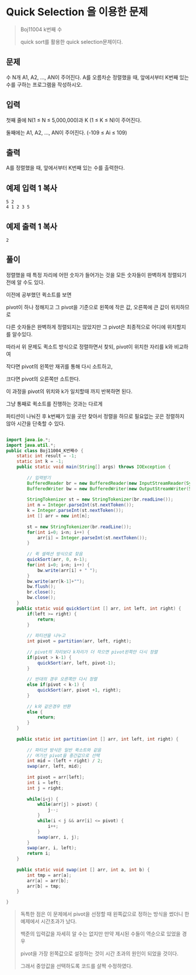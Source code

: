 # Quick Selection 을 이용한 문제

> Boj11004 k번째 수
>
> quick sort를 활용한 quick selection문제이다.



## 문제

수 N개 A1, A2, ..., AN이 주어진다. A를 오름차순 정렬했을 때, 앞에서부터 K번째 있는 수를 구하는 프로그램을 작성하시오.

## 입력

첫째 줄에 N(1 ≤ N ≤ 5,000,000)과 K (1 ≤ K ≤ N)이 주어진다.

둘째에는 A1, A2, ..., AN이 주어진다. (-109 ≤ Ai ≤ 109)

## 출력

A를 정렬했을 때, 앞에서부터 K번째 있는 수를 출력한다.

## 예제 입력 1 복사

```
5 2
4 1 2 3 5
```

## 예제 출력 1 복사

```
2
```



## 풀이

정렬했을 때 특정 자리에 어떤 숫자가 들어가는 것을 모든 숫자들이 완벽하게 정렬되기 전에 알 수도 있다.

이전에 공부했던 퀵소트를 보면 

pivot이 하나 정해지고 그 pivot을 기준으로 왼쪽에 작은 값, 오른쪽에 큰 값이 위치하므로

다른 숫자들은 완벽하게 정렬되지는 않았지만 그 pivot은 최종적으로 어디에 위치할지를 알수있다.



따라서 위 문제도 퀵소트 방식으로 정렬하면서 찾되, pivot이 위치한 자리를 k와 비교하여

작다면 pivot의 왼쪽만 재귀를 통해 다시 소트하고, 

크다면 pivot의 오른쪽만 소트한다.

이 과정을 pivot의 위치와 k가 일치할때 까지 반복하면 된다.



그냥 통째로 퀵소트를 진행하는 것과는 다르게 

파티션이 나눠진 후 k번째가 있을 곳만 찾아서 정렬을 하므로 필요없는 곳은 정렬하지 않아 시간을 단축할 수 있다.



```java

import java.io.*;
import java.util.*;
public class Boj11004_K번째수 {
	static int result = -1;
	static int k = -1;
	public static void main(String[] args) throws IOException {
		
        // 입력받기
		BufferedReader br = new BufferedReader(new InputStreamReader(System.in));
		BufferedWriter bw = new BufferedWriter(new OutputStreamWriter(System.out));
		
		StringTokenizer st = new StringTokenizer(br.readLine());
		int n = Integer.parseInt(st.nextToken());
		k = Integer.parseInt(st.nextToken());
		int [] arr = new int[n];
		
		st = new StringTokenizer(br.readLine());
		for(int i=0; i<n; i++) {
			arr[i] = Integer.parseInt(st.nextToken());
		}
        
        // 퀵 셀렉션 방식으로 찾음
		quickSort(arr, 0, n-1);
		for(int i=0; i<n; i++) {
			bw.write(arr[i] + " ");
		}
		bw.write(arr[k-1]+"");
		bw.flush();
		br.close();
		bw.close();
	}
	public static void quickSort(int [] arr, int left, int right) {
		if(left >= right) {
			return;
		}
		
        // 파티션을 나누고
		int pivot = partition(arr, left, right);
        
        // pivot의 자리보다 k자리가 더 작으면 pivot왼쪽만 다시 정렬
		if(pivot > k-1) {
			quickSort(arr, left, pivot-1);
		}
        
        // 반대의 경우 오른쪽만 다시 정렬
		else if(pivot < k-1) {
			quickSort(arr, pivot +1, right);
		}
        
        // k와 같은경우 반환 
		else {
			return;
		}
	}
	
	public static int partition(int [] arr, int left, int right) {
        
		// 파티션 방식은 일반 퀵소트와 같음
        // 여기선 pivot을 중간값으로 선택
		int mid = (left + right) / 2; 
	    swap(arr, left, mid);
		
		int pivot = arr[left];
		int i = left;
		int j = right;
		
		while(i<j) {
			while(arr[j] > pivot) {
				j--;
			}
			while(i < j && arr[i] <= pivot) {
				i++;
			}
			swap(arr, i, j);
		}
		swap(arr, i, left);
		return i;
	}
	
	public static void swap(int [] arr, int a, int b) {
		int tmp = arr[a];
		arr[a] = arr[b];
		arr[b] = tmp;
	}

}

```



> 독특한 점은 이 문제에서  pivot을 선정할 때 왼쪽값으로 정하는 방식을 썼더니 한 예제에서 시간초과가 났다.
>
> 백준의 입력값을 자세히 알 수는 없지만 만약 제시된 수들이 역순으로 있었을 경우 
>
> pivot을 가장 왼쪽값으로 설정하는 것이 시간 초과의 원인이 되었을 것이다.
>
> 그래서 중앙값을 선택하도록 코드를 살짝 수정하였다.